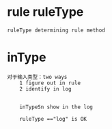 
# rule  ruleType 
    ruleType determining rule method


# inType
    对于输入类型：two ways
        1 figure out in rule
        2 identify in log 


        inTypeSn show in the log 

        ruleType =="log" is OK 



